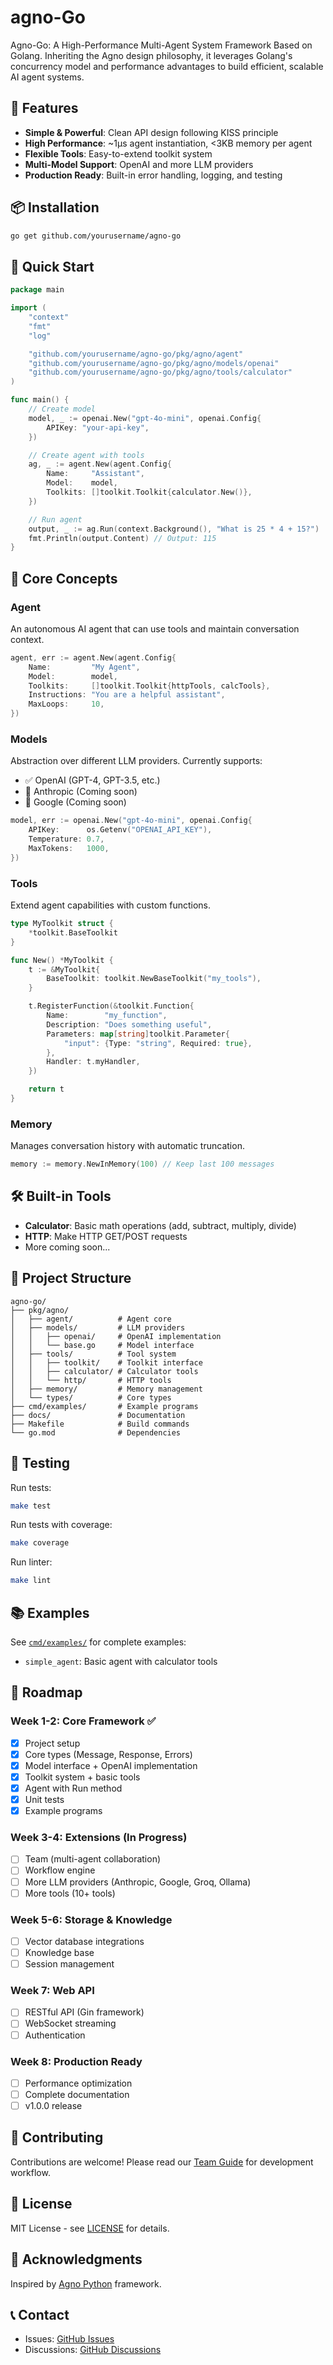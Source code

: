 # agno-Go

Agno-Go: A High-Performance Multi-Agent System Framework Based on Golang. Inheriting the Agno design philosophy, it leverages Golang's concurrency model and performance advantages to build efficient, scalable AI agent systems.

## 🚀 Features

- **Simple & Powerful**: Clean API design following KISS principle
- **High Performance**: ~1μs agent instantiation, <3KB memory per agent
- **Flexible Tools**: Easy-to-extend toolkit system
- **Multi-Model Support**: OpenAI and more LLM providers
- **Production Ready**: Built-in error handling, logging, and testing

## 📦 Installation

```bash
go get github.com/yourusername/agno-go
```

## 🎯 Quick Start

```go
package main

import (
    "context"
    "fmt"
    "log"

    "github.com/yourusername/agno-go/pkg/agno/agent"
    "github.com/yourusername/agno-go/pkg/agno/models/openai"
    "github.com/yourusername/agno-go/pkg/agno/tools/calculator"
)

func main() {
    // Create model
    model, _ := openai.New("gpt-4o-mini", openai.Config{
        APIKey: "your-api-key",
    })

    // Create agent with tools
    ag, _ := agent.New(agent.Config{
        Name:     "Assistant",
        Model:    model,
        Toolkits: []toolkit.Toolkit{calculator.New()},
    })

    // Run agent
    output, _ := ag.Run(context.Background(), "What is 25 * 4 + 15?")
    fmt.Println(output.Content) // Output: 115
}
```

## 📖 Core Concepts

### Agent
An autonomous AI agent that can use tools and maintain conversation context.

```go
agent, err := agent.New(agent.Config{
    Name:         "My Agent",
    Model:        model,
    Toolkits:     []toolkit.Toolkit{httpTools, calcTools},
    Instructions: "You are a helpful assistant",
    MaxLoops:     10,
})
```

### Models
Abstraction over different LLM providers. Currently supports:
- ✅ OpenAI (GPT-4, GPT-3.5, etc.)
- 🚧 Anthropic (Coming soon)
- 🚧 Google (Coming soon)

```go
model, err := openai.New("gpt-4o-mini", openai.Config{
    APIKey:      os.Getenv("OPENAI_API_KEY"),
    Temperature: 0.7,
    MaxTokens:   1000,
})
```

### Tools
Extend agent capabilities with custom functions.

```go
type MyToolkit struct {
    *toolkit.BaseToolkit
}

func New() *MyToolkit {
    t := &MyToolkit{
        BaseToolkit: toolkit.NewBaseToolkit("my_tools"),
    }

    t.RegisterFunction(&toolkit.Function{
        Name:        "my_function",
        Description: "Does something useful",
        Parameters: map[string]toolkit.Parameter{
            "input": {Type: "string", Required: true},
        },
        Handler: t.myHandler,
    })

    return t
}
```

### Memory
Manages conversation history with automatic truncation.

```go
memory := memory.NewInMemory(100) // Keep last 100 messages
```

## 🛠️ Built-in Tools

- **Calculator**: Basic math operations (add, subtract, multiply, divide)
- **HTTP**: Make HTTP GET/POST requests
- More coming soon...

## 📁 Project Structure

```
agno-go/
├── pkg/agno/
│   ├── agent/          # Agent core
│   ├── models/         # LLM providers
│   │   ├── openai/     # OpenAI implementation
│   │   └── base.go     # Model interface
│   ├── tools/          # Tool system
│   │   ├── toolkit/    # Toolkit interface
│   │   ├── calculator/ # Calculator tools
│   │   └── http/       # HTTP tools
│   ├── memory/         # Memory management
│   └── types/          # Core types
├── cmd/examples/       # Example programs
├── docs/               # Documentation
├── Makefile            # Build commands
└── go.mod              # Dependencies
```

## 🧪 Testing

Run tests:
```bash
make test
```

Run tests with coverage:
```bash
make coverage
```

Run linter:
```bash
make lint
```

## 📚 Examples

See [`cmd/examples/`](cmd/examples/) for complete examples:
- `simple_agent`: Basic agent with calculator tools

## 🎯 Roadmap

### Week 1-2: Core Framework ✅
- [x] Project setup
- [x] Core types (Message, Response, Errors)
- [x] Model interface + OpenAI implementation
- [x] Toolkit system + basic tools
- [x] Agent with Run method
- [x] Unit tests
- [x] Example programs

### Week 3-4: Extensions (In Progress)
- [ ] Team (multi-agent collaboration)
- [ ] Workflow engine
- [ ] More LLM providers (Anthropic, Google, Groq, Ollama)
- [ ] More tools (10+ tools)

### Week 5-6: Storage & Knowledge
- [ ] Vector database integrations
- [ ] Knowledge base
- [ ] Session management

### Week 7: Web API
- [ ] RESTful API (Gin framework)
- [ ] WebSocket streaming
- [ ] Authentication

### Week 8: Production Ready
- [ ] Performance optimization
- [ ] Complete documentation
- [ ] v1.0.0 release

## 🤝 Contributing

Contributions are welcome! Please read our [Team Guide](docs/TEAM_GUIDE.md) for development workflow.

## 📄 License

MIT License - see [LICENSE](LICENSE) for details.

## 🙏 Acknowledgments

Inspired by [Agno Python](https://github.com/agno-agi/agno) framework.

## 📞 Contact

- Issues: [GitHub Issues](https://github.com/yourusername/agno-go/issues)
- Discussions: [GitHub Discussions](https://github.com/yourusername/agno-go/discussions)
